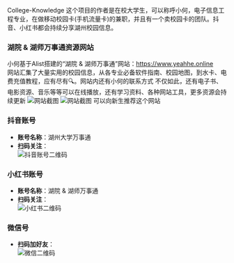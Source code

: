 College-Knowledge 这个项目的作者是在校大学生，可以称呼小何，电子信息工程专业，在做移动校园卡(手机流量卡)的兼职，并且有一个卖校园卡的团队。抖音、小红书都会持续分享湖州校园信息。

### 湖院 & 湖师万事通资源网站

小何基于Alist搭建的“湖院 & 湖师万事通”网站：https://www.yeahhe.online  
网站汇集了大量实用的校园信息，从各专业必备软件指南、校园地图，到水卡、电费充值教程，应有尽有🔍。网站内还有小何的联系方式
不仅如此，还有电子书、电影资源、音乐等等可以在线播放，还有学习资料、各种网站工具，更多资源会持续更新
![网站截图](https://github.com/user-attachments/assets/f6c7db0b-5b47-4ad7-8b38-9926753192ad)
![网站截图](https://github.com/user-attachments/assets/340aa873-0107-47e0-8d9a-1f2641374b20)
可以向新生推荐这个网站

### 抖音账号
- **账号名称**：湖州大学万事通  
- **扫码关注**：  
  ![抖音账号二维码](https://github.com/user-attachments/assets/190542f2-c48b-4528-925e-63707f4d17aa)

### 小红书账号
- **账号名称**：湖院 & 湖师万事通  
- **扫码关注**：  
  ![小红书二维码](https://github.com/user-attachments/assets/e917aaa5-2b59-4245-91d7-adfae47c46b1)

### 微信号
- **扫码加好友**：  
  ![微信二维码](https://github.com/user-attachments/assets/16d75d2d-225e-49ea-bcc0-1122ce838e2e)
